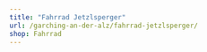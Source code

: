 ```yaml
---
title: "Fahrrad Jetzlsperger"
url: /garching-an-der-alz/fahrrad-jetzlsperger/
shop: Fahrrad
---
```

